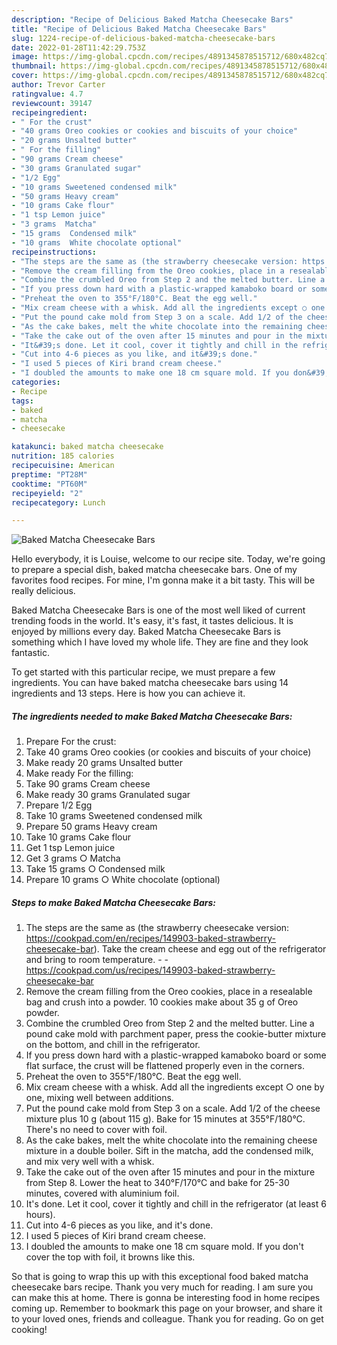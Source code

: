 ```yaml
---
description: "Recipe of Delicious Baked Matcha Cheesecake Bars"
title: "Recipe of Delicious Baked Matcha Cheesecake Bars"
slug: 1224-recipe-of-delicious-baked-matcha-cheesecake-bars
date: 2022-01-28T11:42:29.753Z
image: https://img-global.cpcdn.com/recipes/4891345878515712/680x482cq70/baked-matcha-cheesecake-bars-recipe-main-photo.jpg
thumbnail: https://img-global.cpcdn.com/recipes/4891345878515712/680x482cq70/baked-matcha-cheesecake-bars-recipe-main-photo.jpg
cover: https://img-global.cpcdn.com/recipes/4891345878515712/680x482cq70/baked-matcha-cheesecake-bars-recipe-main-photo.jpg
author: Trevor Carter
ratingvalue: 4.7
reviewcount: 39147
recipeingredient:
- " For the crust"
- "40 grams Oreo cookies or cookies and biscuits of your choice"
- "20 grams Unsalted butter"
- " For the filling"
- "90 grams Cream cheese"
- "30 grams Granulated sugar"
- "1/2 Egg"
- "10 grams Sweetened condensed milk"
- "50 grams Heavy cream"
- "10 grams Cake flour"
- "1 tsp Lemon juice"
- "3 grams  Matcha"
- "15 grams  Condensed milk"
- "10 grams  White chocolate optional"
recipeinstructions:
- "The steps are the same as (the strawberry cheesecake version: https://cookpad.com/en/recipes/149903-baked-strawberry-cheesecake-bar). Take the cream cheese and egg out of the refrigerator and bring to room temperature.  https://cookpad.com/us/recipes/149903-baked-strawberry-cheesecake-bar"
- "Remove the cream filling from the Oreo cookies, place in a resealable bag and crush into a powder. 10 cookies make about 35 g of Oreo powder."
- "Combine the crumbled Oreo from Step 2 and the melted butter. Line a pound cake mold with parchment paper, press the cookie-butter mixture on the bottom, and chill in the refrigerator."
- "If you press down hard with a plastic-wrapped kamaboko board or some flat surface, the crust will be flattened properly even in the corners."
- "Preheat the oven to 355°F/180°C. Beat the egg well."
- "Mix cream cheese with a whisk. Add all the ingredients except ○ one by one, mixing well between additions."
- "Put the pound cake mold from Step 3 on a scale. Add 1/2 of the cheese mixture plus 10 g (about 115 g). Bake for 15 minutes at 355°F/180°C. There&#39;s no need to cover with foil."
- "As the cake bakes, melt the white chocolate into the remaining cheese mixture in a double boiler. Sift in the matcha, add the condensed milk, and mix very well with a whisk."
- "Take the cake out of the oven after 15 minutes and pour in the mixture from Step 8. Lower the heat to 340°F/170°C and bake for 25-30 minutes, covered with aluminium foil."
- "It&#39;s done. Let it cool, cover it tightly and chill in the refrigerator (at least 6 hours)."
- "Cut into 4-6 pieces as you like, and it&#39;s done."
- "I used 5 pieces of Kiri brand cream cheese."
- "I doubled the amounts to make one 18 cm square mold. If you don&#39;t cover the top with foil, it browns like this."
categories:
- Recipe
tags:
- baked
- matcha
- cheesecake

katakunci: baked matcha cheesecake 
nutrition: 185 calories
recipecuisine: American
preptime: "PT28M"
cooktime: "PT60M"
recipeyield: "2"
recipecategory: Lunch

---
```



![Baked Matcha Cheesecake Bars](https://img-global.cpcdn.com/recipes/4891345878515712/680x482cq70/baked-matcha-cheesecake-bars-recipe-main-photo.jpg)

Hello everybody, it is Louise, welcome to our recipe site. Today, we're going to prepare a special dish, baked matcha cheesecake bars. One of my favorites food recipes. For mine, I'm gonna make it a bit tasty. This will be really delicious.

Baked Matcha Cheesecake Bars is one of the most well liked of current trending foods in the world. It's easy, it's fast, it tastes delicious. It is enjoyed by millions every day. Baked Matcha Cheesecake Bars is something which I have loved my whole life. They are fine and they look fantastic.




To get started with this particular recipe, we must prepare a few ingredients. You can have baked matcha cheesecake bars using 14 ingredients and 13 steps. Here is how you can achieve it.

<!--inarticleads1-->

##### The ingredients needed to make Baked Matcha Cheesecake Bars:

1. Prepare  For the crust:
1. Take 40 grams Oreo cookies (or cookies and biscuits of your choice)
1. Make ready 20 grams Unsalted butter
1. Make ready  For the filling:
1. Take 90 grams Cream cheese
1. Make ready 30 grams Granulated sugar
1. Prepare 1/2 Egg
1. Take 10 grams Sweetened condensed milk
1. Prepare 50 grams Heavy cream
1. Take 10 grams Cake flour
1. Get 1 tsp Lemon juice
1. Get 3 grams ○ Matcha
1. Take 15 grams ○ Condensed milk
1. Prepare 10 grams ○ White chocolate (optional)




<!--inarticleads2-->

##### Steps to make Baked Matcha Cheesecake Bars:

1. The steps are the same as (the strawberry cheesecake version: https://cookpad.com/en/recipes/149903-baked-strawberry-cheesecake-bar). Take the cream cheese and egg out of the refrigerator and bring to room temperature. -  - https://cookpad.com/us/recipes/149903-baked-strawberry-cheesecake-bar
1. Remove the cream filling from the Oreo cookies, place in a resealable bag and crush into a powder. 10 cookies make about 35 g of Oreo powder.
1. Combine the crumbled Oreo from Step 2 and the melted butter. Line a pound cake mold with parchment paper, press the cookie-butter mixture on the bottom, and chill in the refrigerator.
1. If you press down hard with a plastic-wrapped kamaboko board or some flat surface, the crust will be flattened properly even in the corners.
1. Preheat the oven to 355°F/180°C. Beat the egg well.
1. Mix cream cheese with a whisk. Add all the ingredients except ○ one by one, mixing well between additions.
1. Put the pound cake mold from Step 3 on a scale. Add 1/2 of the cheese mixture plus 10 g (about 115 g). Bake for 15 minutes at 355°F/180°C. There&#39;s no need to cover with foil.
1. As the cake bakes, melt the white chocolate into the remaining cheese mixture in a double boiler. Sift in the matcha, add the condensed milk, and mix very well with a whisk.
1. Take the cake out of the oven after 15 minutes and pour in the mixture from Step 8. Lower the heat to 340°F/170°C and bake for 25-30 minutes, covered with aluminium foil.
1. It&#39;s done. Let it cool, cover it tightly and chill in the refrigerator (at least 6 hours).
1. Cut into 4-6 pieces as you like, and it&#39;s done.
1. I used 5 pieces of Kiri brand cream cheese.
1. I doubled the amounts to make one 18 cm square mold. If you don&#39;t cover the top with foil, it browns like this.




So that is going to wrap this up with this exceptional food baked matcha cheesecake bars recipe. Thank you very much for reading. I am sure you can make this at home. There is gonna be interesting food in home recipes coming up. Remember to bookmark this page on your browser, and share it to your loved ones, friends and colleague. Thank you for reading. Go on get cooking!
